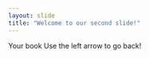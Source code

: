 ```yaml
---
layout: slide
title: "Welcome to our second slide!"
---
```

Your book
Use the left arrow to go back!
